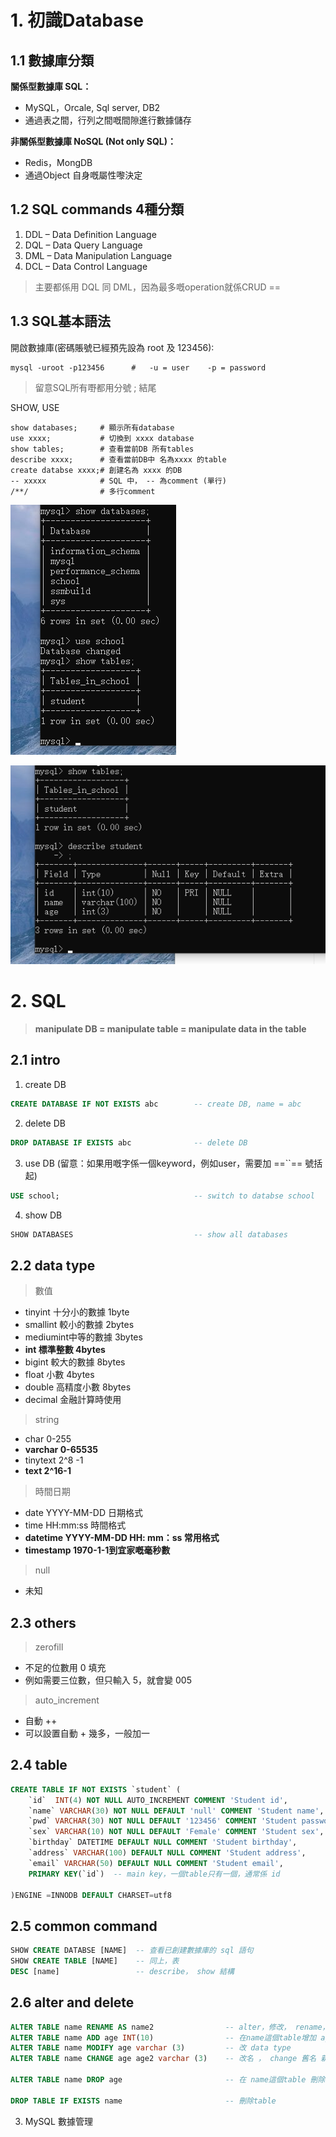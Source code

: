 # 1. 初識Database

## 1.1 數據庫分類

**關係型數據庫 SQL：**

- MySQL，Orcale, Sql server, DB2
- 通過表之間，行列之間嘅間隙進行數據儲存



**非關係型數據庫 NoSQL (Not only SQL)：**

- Redis，MongDB
- 通過Object 自身嘅屬性嚟決定



## 1.2 SQL commands 4種分類

1. DDL – Data Definition Language
2. DQL – Data Query Language
3. DML – Data Manipulation Language
4. DCL – Data Control Language



> 主要都係用 DQL 同 DML，因為最多嘅operation就係CRUD  ==



## 1.3 SQL基本語法

開啟數據庫(密碼賬號已經預先設為 root 及 123456): 

```shell
mysql -uroot -p123456      #   -u = user    -p = password
```

> 留意SQL所有嘢都用分號 ; 結尾

SHOW, USE

```shell
show databases;   	# 顯示所有database
use xxxx;         	# 切換到 xxxx database
show tables;     	# 查看當前DB 所有tables
describe xxxx;    	# 查看當前DB中 名為xxxx 的table
create databse xxxx;# 創建名為 xxxx 的DB
-- xxxxx            # SQL 中， -- 為comment (單行)
/**/                # 多行comment
```

![image-20210127215244905](notes.assets/image-20210127215244905.png)

![image-20210127215418318](notes.assets/image-20210127215418318.png)



# 2. SQL

> **manipulate DB = manipulate table = manipulate data in the table**

## 2.1 intro

1. create DB

```sql
CREATE DATABASE IF NOT EXISTS abc        -- create DB, name = abc
```

2. delete DB

```sql
DROP DATABASE IF EXISTS abc              -- delete DB
```

3. use DB (留意：如果用嘅字係一個keyword，例如user，需要加 ==``== 號括起)

```sql
USE school;                              -- switch to databse school
```

4. show DB

```sql
SHOW DATABASES							 -- show all databases
```



## 2.2 data type 

> 數值

- tinyint		十分小的數據	1byte
- smallint     較小的數據      2bytes
- mediumint中等的數據      3bytes
- **int               標準整數        4bytes**
- bigint          較大的數據     8bytes
- float             小數                 4bytes
- double         高精度小數     8bytes
- decimal        金融計算時使用



> string

- char				0-255
- **varchar       0-65535**
- tinytext        2^8 -1
- **text              2^16-1** 



> 時間日期

- date			YYYY-MM-DD	日期格式
- time          HH:mm:ss       時間格式
- **datetime   YYYY-MM-DD    HH: mm：ss    常用格式**
- **timestamp 1970-1-1到宜家嘅毫秒數**



> null

- 未知



## 2.3 others

> zerofill

- 不足的位數用 0 填充
- 例如需要三位數，但只輸入 5，就會變 005



> auto_increment

- 自動 ++
- 可以設置自動 + 幾多，一般加一



## 2.4 table

```sql
CREATE TABLE IF NOT EXISTS `student` (
	`id`  INT(4) NOT NULL AUTO_INCREMENT COMMENT 'Student id',
	`name` VARCHAR(30) NOT NULL DEFAULT 'null' COMMENT 'Student name',
	`pwd` VARCHAR(30) NOT NULL DEFAULT '123456' COMMENT 'Student password',
	`sex` VARCHAR(10) NOT NULL DEFAULT 'Female' COMMENT 'Student sex',
	`birthday` DATETIME DEFAULT NULL COMMENT 'Student birthday',
	`address` VARCHAR(100) DEFAULT NULL COMMENT 'Student address',
	`email` VARCHAR(50) DEFAULT NULL COMMENT 'Student email',
	PRIMARY KEY(`id`)  -- main key，一個table只有一個，通常係 id

)ENGINE =INNODB DEFAULT CHARSET=utf8
```



## 2.5 common command

``` sql
SHOW CREATE DATABSE [NAME]  -- 查看已創建數據庫的 sql 語句
SHOW CREATE TABLE [NAME]    -- 同上，表
DESC [name]                 -- describe， show 結構
```



## 2.6 alter and delete

```sql
ALTER TABLE name RENAME AS name2				-- alter，修改， rename，重命名
ALTER TABLE name ADD age INT(10)        		-- 在name這個table增加 age int(10)
ALTER TABLE name MODIFY age varchar (3) 		-- 改 data type
ALTER TABLE name CHANGE age age2 varchar (3) 	-- 改名 ， change 舊名 新名 datatype

ALTER TABLE name DROP age						-- 在 name這個table 刪除 age

DROP TABLE IF EXISTS name						-- 刪除table

```



3. MySQL 數據管理

